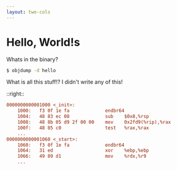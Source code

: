 ```yaml
---
layout: two-cols
---
```


# Hello, World!s

Whats in the binary?

```bash
$ objdump -d hello
```

What is all this stuff!? I didn't write any of this!

::right::

```ini {all|1,7|2|3}
0000000000001000 <_init>:
    1000:	f3 0f 1e fa          	endbr64
    1004:	48 83 ec 08          	sub    $0x8,%rsp
    1008:	48 8b 05 d9 2f 00 00 	mov    0x2fd9(%rip),%rax
    100f:	48 85 c0             	test   %rax,%rax
    ...
0000000000001060 <_start>:
    1060:	f3 0f 1e fa          	endbr64
    1064:	31 ed                	xor    %ebp,%ebp
    1066:	49 89 d1             	mov    %rdx,%r9
    ...
```

<!--
First Click:
This are the start addresses and names of the functions. See we have 2 functions here

Second Click:
address: machine code assembly representation

-->
